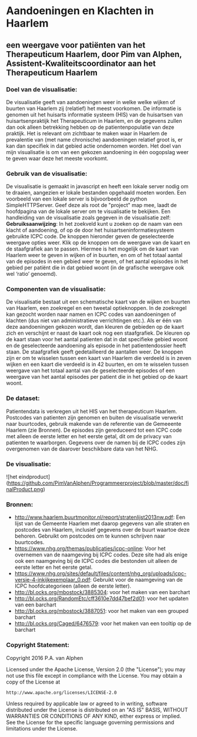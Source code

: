 # Aandoeningen en Klachten in Haarlem
## een weergave voor patiënten van het Therapeuticum Haarlem, door Pim van Alphen, Assistent-Kwaliteitscoordinator aan het Therapeuticum Haarlem

### Doel van de visualisatie:
De visualisatie geeft van aandoeningen weer in welke welke wijken of buurten van Haarlem zij (relatief) het meest voorkomen. De informatie is genomen uit het huisarts informatie systeem (HIS) van de huisartsen van huisartsenpraktijk het Therapeuticum in Haarlem, en de gegevens zullen dan ook alleen betrekking hebben op de patientenpopulatie van deze praktijk. Het is relevant om zichtbaar te maken waar in Haarlem de prevalentie van (met name chronische) aandoeningen relatief groot is, er kan dan specifiek in dat gebied actie ondernomen worden. Het doel van mijn visualisatie is om van een gekozen aandoening in één oogopslag weer te geven waar deze het meeste voorkomt.

### Gebruik van de visualisatie:
De visualisatie is gemaakt in javascript en heeft een lokale server nodig om te draaien, aangezien er lokale bestanden opgehaald moeten worden. Een voorbeeld van een lokale server is bijvoorbeeld de python SimpleHTTPServer. Geef deze als root de "project" map mee, laadt de hoofdpagina van de lokale server om te visualisatie te bekijken. Een handleiding van de visualisatie zoals gegeven in de visualisatie zelf:<br /> **Gebruiksaanwijzing**: In het zoekveld kunt u zoeken op de naam van een klacht of aandoening, of op de door het huisartseninformatiesysteem gebruikte ICPC code. De knoppen hieronder geven de geselecteerde weergave opties weer. Klik op de knoppen om de weergave van de kaart en de staafgrafiek aan te passen. Hiermee is het mogelijk om de kaart van Haarlem weer te geven in wijken of in buurten, en om of het totaal aantal van de episodes in een gebied weer te geven, of het aantal episodes in het gebied per patiënt die in dat gebied woont (in de grafische weergave ook wel ‘ratio’ genoemd).

### Componenten van de visualisatie:
De visualisatie bestaat uit een schematische kaart van de wijken en buurten van Haarlem, een zoekregel en een tweetal optieknoppen. In de zoekregel kan gezocht worden naar namen en ICPC codes van aandoeningen of klachten (dus niet van administratieve verrichtingen etc.). Als er één van deze aandoeningen gekozen wordt, dan kleuren de gebieden op de kaart zich en verschijnt er naast de kaart ook nog een staafgrafiek. De kleuren op de kaart staan voor het aantal patienten dat in dat specifieke gebied woont en de geselecteerde aandoening als episode in het patientendossier heeft staan. De staafgrafiek geeft gedetailleerd de aantallen weer. De knoppen zijn er om te wisselen tussen een kaart van Haarlem die verdeeld is in zeven wijken en een kaart die verdeeld is in 42 buurten, en om te wisselen tussen weergave van het totaal aantal van de geselecteerde episodes of een weergave van het aantal episodes per patient die in het gebied op de kaart woont. 
   
### De dataset:
Patientendata is verkregen uit het HIS van het therapeuticum Haarlem. Postcodes van patienten zijn genomen en buiten de visualisatie verwerkt naar buurtcodes, gebruik makende van de referentie van de Gemeeente Haarlem (zie Bronnen). De episodes zijn gereduceerd tot een ICPC code met alleen de eerste letter en het eerste getal, dit om de privacy van patienten te waarborgen. Gegevens over de namen bij de ICPC codes zijn overgenomen van de daarover beschikbare data van het NHG.

### De visualisatie:
![het eindproduct] (https://github.com/PimVanAlphen/Programmeerproject/blob/master/doc/finalProduct.png)

### Bronnen:
- http://www.haarlem.buurtmonitor.nl/report/stratenlijst2013nw.pdf: Een lijst van de Gemeente Haarlem met daarop gegevens van alle straten en postcodes van Haarlem, inclusief gegevens over de buurt waartoe deze behoren. Gebruikt om postcodes om te kunnen schrijven naar buurtcodes. 
- https://www.nhg.org/themas/publicaties/icpc-online: Voor het overnemen van de naamgeving bij ICPC codes. Deze site had als enige ook een naamgeving bij de ICPC codes die bestonden uit alleen de eerste letter en het eerste getal.
- https://www.nhg.org/sites/default/files/content/nhg_org/uploads/icpc-versie-4-inkijkexemplaar_0.pdf: Gebruikt voor de naamgeving van de ICPC hoofdcategorieen (alleen de eerste letter).
- http://bl.ocks.org/mbostock/3885304: voor het maken van een  barchart
- http://bl.ocks.org/RandomEtc/cff3610e7dd47bef2d01: voor het updaten van een barchart
- http://bl.ocks.org/mbostock/3887051: voor het maken van een grouped barchart
- http://bl.ocks.org/Caged/6476579: voor het maken van een tooltip op de barchart

### Copyright Statement:
Copyright 2016 P.A. van Alphen

Licensed under the Apache License, Version 2.0 (the "License");
you may not use this file except in compliance with the License.
You may obtain a copy of the License at

    http://www.apache.org/licenses/LICENSE-2.0

Unless required by applicable law or agreed to in writing, software
distributed under the License is distributed on an "AS IS" BASIS,
WITHOUT WARRANTIES OR CONDITIONS OF ANY KIND, either express or implied.
See the License for the specific language governing permissions and
limitations under the License.
